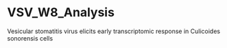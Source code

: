 # VSV_W8_Analysis
Vesicular stomatitis virus elicits early transcriptomic response in Culicoides sonorensis cells

